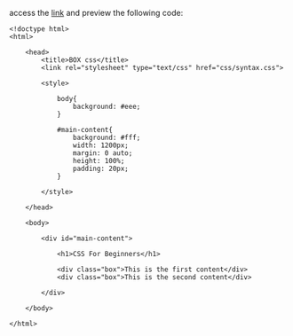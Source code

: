 access the [link](https://htmlpreview.github.io/?https://github.com/fauxmaux/fauxmaux.github.io/blob/main/html_tests/04_box/index.html) and preview the following code:

```
<!doctype html>
<html>

    <head>
        <title>BOX css</title>
        <link rel="stylesheet" type="text/css" href="css/syntax.css">
        
        <style>
            
            body{
                background: #eee;
            }
            
            #main-content{
                background: #fff;
                width: 1200px;
                margin: 0 auto;
                height: 100%;
                padding: 20px;
            }
            
        </style>
        
    </head>        
    
    <body>
    
        <div id="main-content">
        
            <h1>CSS For Beginners</h1>
        
            <div class="box">This is the first content</div>
            <div class="box">This is the second content</div>
        
        </div>

    </body>

</html>

```
